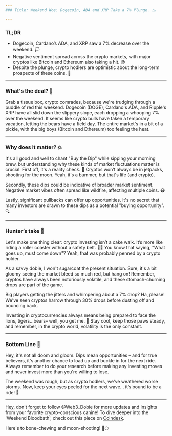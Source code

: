 ```yaml
---
### Title: Weekend Woe: Dogecoin, ADA and XRP Take a 7% Plunge. 📉

---
```


### TL;DR
- Dogecoin, Cardano’s ADA, and XRP saw a 7% decrease over the weekend. 🏳️
- Negative sentiment spread across the crypto markets, with major cryptos like Bitcoin and Ethereum also taking a hit. 😓
- Despite the plunge, crypto hodlers are optimistic about the long-term prospects of these coins. 💪

---

### What's the deal? 🧐 

Grab a tissue box, crypto comrades, because we're trudging through a puddle of red this weekend. Dogecoin (DOGE), Cardano's ADA, and Ripple's XRP have all slid down the slippery slope, each dropping a whooping 7% over the weekend. It seems like crypto bulls have taken a temporary vacation, letting the bears have a field day. The entire market's in a bit of a pickle, with the big boys (Bitcoin and Ethereum) too feeling the heat. 

---

### Why does it matter? 💥

It's all good and well to chant "Buy the Dip" while sipping your morning brew, but understanding why these kinds of market fluctuations matter is crucial. First off, it's a reality check. 🏁 Cryptos won’t always be in jetpacks, shooting for the moon. Yeah, it's a bummer, but that's life (and crypto). 

Secondly, these dips could be indicative of broader market sentiment. Negative market vibes often spread like wildfire, affecting multiple coins. 😷 

Lastly, significant pullbacks can offer up opportunities. It's no secret that many investors are drawn to these dips as a potential "buying opportunity".🔍  

---

### Hunter’s take 🐾

Let's make one thing clear: crypto investing isn’t a cake walk. It’s more like riding a roller coaster without a safety belt. 😵‍💫 You know that saying, "What goes up, must come down"? Yeah, that was probably penned by a crypto holder. 

As a savvy dobie, I won't sugarcoat the present situation. Sure, it's a bit gloomy seeing the market bleed so much red, but hang on! Remember, cryptos have always been notoriously volatile, and these stomach-churning drops are part of the game. 

Big players getting the jitters and whimpering about a 7% drop? Ha, please! We've seen cryptos harrow through 30% drops before dusting off and bouncing back. 

Investing in cryptocurrencies always means being prepared to face the lions, tigers...bears– well, you get me. 🐻 Stay cool, keep those paws steady, and remember, in the crypto world, volatility is the only constant.

---

### Bottom Line 🎯

Hey, it's not all doom and gloom. Dips mean opportunities – and for true believers, it's another chance to load up and buckle in for the next ride. Always remember to do your research before making any investing moves and never invest more than you're willing to lose. 

The weekend was rough, but as crypto hodlers, we've weathered worse storms. Now, keep your eyes peeled for the next wave... it’s bound to be a ride! 🚀

---

Hey, don't forget to follow @Web3_Dobie for more updates and insights from your favorite crypto-conscious canine! To dive deeper into the 'Weekend Bloodbath', check out this piece on [Coindesk](https://www.coindesk.com/markets/2025/05/24/dogecoin-cardanos-ada-xrp-fall-7-in-weekend-bloodbath).

Here's to bone-chewing and moon-shooting! 🦴🌕